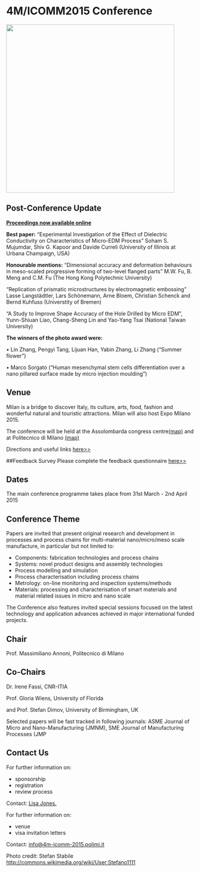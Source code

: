 # 4M/ICOMM2015 Conference

<img src="http://upload.wikimedia.org/wikipedia/commons/b/be/Skyline_Milano_-_05.JPG" width="450px">

## Post-Conference Update



[**Proceedings now available online**](http://rpsonline.com.sg/proceedings/9789810946098/index.html)


**Best paper:** “Experimental Investigation of the Effect of Dielectric Conductivity on Characteristics of Micro-EDM Process” Soham S. Mujumdar, Shiv G. Kapoor and Davide Curreli (University of Illinois at Urbana Champaign, USA)

**Honourable mentions:**
“Dimensional accuracy and deformation behaviours in meso-scaled progressive forming of two-level flanged parts” M.W. Fu, B. Meng and C.M. Fu (The Hong Kong Polytechnic University)

“Replication of prismatic microstructures by electromagnetic embossing” Lasse Langstädtler, Lars Schönemann, Arne Bloem, Christian Schenck and Bernd Kuhfuss (Universtity of Bremen)

“A Study to Improve Shape Accuracy of the Hole Drilled by Micro EDM”, Yunn-Shiuan Liao, Chang-Sheng Lin and Yao-Yang Tsai (National Taiwan University)

**The winners of the photo award were:**

•	Lin Zhang, Pengyi Tang, Lijuan Han, Yabin Zhang, Li Zhang (“Summer flower”)

•	Marco Sorgato (“Human mesenchymal stem cells differentiation over a nano pillared surface made by micro injection moulding”)






## Venue

Milan is a bridge to discover Italy, its culture, arts, food, fashion and wonderful natural and touristic attractions. Milan will also host Expo Milano 2015.

The conference will be held at the Assolombarda congress centre[(map)](https://www.google.it/maps/place/Assolombarda/@45.460147,9.191512,17z/data=!3m1!4b1!4m2!3m1!1s0x4786c6a856c9a087:0xef5e9f752a98eea5) and at Politecnico di Milano  [(map)](https://www.google.it/maps/place/Politecnico+di+Milano+-+Campus+Bovisa+La+Masa/@45.5024072,9.1559741,17z/data=!3m1!4b1!4m2!3m1!1s0x4786c0fcff59e1b7:0x3b4e2934ee6cf752)

Directions and useful links [here>>](/4m-association/content/Directions-and-useful-links.html)
<!--break-->
##Feedback Survey  Please complete the feedback questionnaire [here>>](https://www.surveymonkey.com/s/28N63HK)

## Dates

The main conference programme takes place from 31st March - 2nd April 2015

## Conference Theme


Papers are invited that present original research and development in processes and process chains for multi-material nano/micro/meso scale manufacture, in particular but not limited to:

<ul>
  <li>Components: fabrication technologies and process chains</li>
  <li>Systems: novel product designs and assembly technologies</li>
  <li>Process modelling and simulation</li>
  <li>Process characterisation including process chains</li>
  <li>Metrology: on-line monitoring and inspection systems/methods</li>
  <li>Materials: processing and characterisation of smart materials and material related issues in micro and nano scale</li>
</ul>


The Conference also features invited special sessions focused on the latest technology and application advances achieved in major international funded projects. 




## Chair

Prof. Massimiliano Annoni, Politecnico di Milano 

## Co-Chairs


Dr. Irene Fassi, CNR-ITIA

Prof. Gloria Wiens, University of Florida

and Prof. Stefan Dimov, University of Birmingham, UK 


Selected papers will be fast tracked in following journals: ASME Journal of Micro and Nano-Manufacturing (JMNM), SME Journal of Manufacturing Processes (JMP


## Contact Us


For further information on:

- sponsorship
- registration
- review process

 
Contact: <a href="mailto:lisa.jones@ctechinnovation.com">Lisa Jones.</strong></a>

For further information on:

- venue
- visa invitation letters

Contact: <a href="mailto:info@4m-icomm-2015.polimi.it">info@4m-icomm-2015.polimi.it</strong></a>

Photo credit: Stefan Stabile http://commons.wikimedia.org/wiki/User:Stefano1111